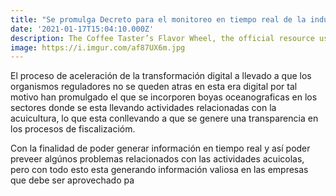 ```yaml
---
title: "Se promulga Decreto para el monitoreo en tiempo real de la industria acuícola en Chile"
date: '2021-01-17T15:04:10.000Z'
description: The Coffee Taster’s Flavor Wheel, the official resource used by coffee tasters, has been revised for the first time this year.
image: https://i.imgur.com/af87UX6m.jpg
---
```


El proceso de aceleración de la transformación digital a llevado a que los organismos reguladores no se queden atras en esta era digital por tal motivo han promulgado el que se incorporen boyas oceanograficas en los sectores donde se esta llevando actividades relacionadas con la acuicultura, lo que esta conllevando a  que se genere una transparencia en los procesos de fiscalizacióm.

Con la finalidad de poder generar información en tiempo real y así poder preveer algúnos problemas relacionados con las actividades acuicolas, pero con todo esto esta generando información valiosa en las empresas que debe ser aprovechado pa
